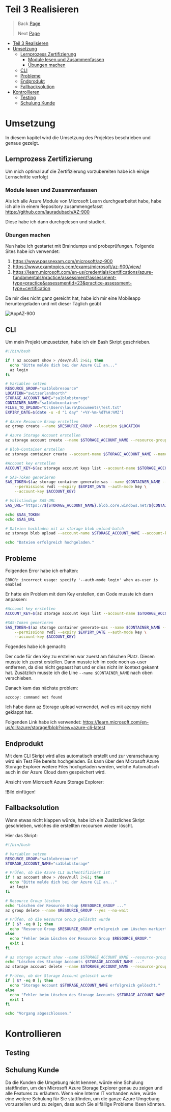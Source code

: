 # Teil 3 Realisieren

> Back [Page](https://github.com/lauradubach/Semesterarbeit1/blob/main/Sites/Teil%202%20Vorbereitung.md)
>
> Next [Page](https://github.com/lauradubach/Semesterarbeit1/blob/main/Sites/Teil%204%20Abschluss.md)


- [Teil 3 Realisieren](#teil-3-realisieren)
- [Umsetzung](#umsetzung)
  - [Lernprozess Zertifizierung](#lernprozess-zertifizierung)
    - [Module lesen und Zusammenfassen](#module-lesen-und-zusammenfassen)
    - [Übungen machen](#übungen-machen)
  - [CLI](#cli)
  - [Probleme](#probleme)
  - [Endprodukt](#endprodukt)
  - [Fallbacksolution](#fallbacksolution)
- [Kontrollieren](#kontrollieren)
  - [Testing](#testing)
  - [Schulung Kunde](#schulung-kunde)


# Umsetzung
In diesem kapitel wird die Umsetzung des Projektes beschrieben und genaue gezeigt.

## Lernprozess Zertifizierung
Um mich optimal auf die Zertifizierung vorzubereiten habe ich einige Lernschritte verfolgt

### Module lesen und Zusammenfassen
Als ich alle Azure Module von Microsoft Learn durchgearbeitet habe, habe ich alle in einem Repository zusammengefasst
https://github.com/lauradubach/AZ-900

Diese habe ich dann durchgelesen und studiert.

### Übungen machen
Nun habe ich gestartet mit Braindumps und probeprüfungen. Folgende Sites habe ich verwendet:
1. https://www.passnexam.com/microsoft/az-900
2. https://www.examtopics.com/exams/microsoft/az-900/view/
3. https://learn.microsoft.com/en-us/credentials/certifications/azure-fundamentals/practice/assessment?assessment-type=practice&assessmentId=23&practice-assessment-type=certification

Da mir dies nicht ganz gereicht hat, habe ich mir eine Mobileapp heruntergeladen und mit dieser Täglich geübt

![AppAZ-900](../Pictures/AppAZ900.png)


## CLI
Um mein Projekt umzusetzten, habe ich ein Bash Skript geschrieben.

```bash
#!/bin/bash

if ! az account show > /dev/null 2>&1; then
  echo "Bitte melde dich bei der Azure CLI an..."
  az login
fi

# Variablen setzen
RESOURCE_GROUP="sa1blobresource"
LOCATION="switzerlandnorth"
STORAGE_ACCOUNT_NAME="sa1blobstorage"
CONTAINER_NAME="sa1blobcontainer"
FILES_TO_UPLOAD="C:\Users\laura\Documents\Test.txt"
EXPIRY_DATE=$(date -u -d "1 day" '+%Y-%m-%dT%H:%MZ')

# Azure Resource Group erstellen
az group create --name $RESOURCE_GROUP --location $LOCATION

# Azure Storage Account erstellen
az storage account create --name $STORAGE_ACCOUNT_NAME --resource-group $RESOURCE_GROUP --location $LOCATION --sku Standard_LRS --kind StorageV2

# Blob-Container erstellen
az storage container create --account-name $STORAGE_ACCOUNT_NAME --name $CONTAINER_NAME

#Account key erstellen
ACCOUNT_KEY=$(az storage account keys list --account-name $STORAGE_ACCOUNT_NAME --query "[?keyName=='key2'].value" --output tsv --output tsv)

# SAS-Token generieren
SAS_TOKEN=$(az storage container generate-sas --name $CONTAINER_NAME --account-name $STORAGE_ACCOUNT_NAME \
    --permissions rwdl --expiry $EXPIRY_DATE --auth-mode key \
    --account-key $ACCOUNT_KEY)

# Vollständige SAS-URL
SAS_URL="https://${STORAGE_ACCOUNT_NAME}.blob.core.windows.net/${CONTAINER_NAME}?${SAS_TOKEN}"

echo $SAS_TOKEN
echo $SAS_URL

# Dateien hochladen mit az storage blob upload-batch
az storage blob upload --account-name $STORAGE_ACCOUNT_NAME --account-key $ACCOUNT_KEY --container-name $CONTAINER_NAME --file $FILES_TO_UPLOAD --name myblob

echo "Dateien erfolgreich hochgeladen."
```

## Probleme

Folgenden Error habe ich erhalten:

``ERROR: incorrect usage: specify '--auth-mode login' when as-user is enabled``

Er hatte ein Problem mit dem Key erstellen, den Code musste ich dann anpassen:

```bash
#Account key erstellen
ACCOUNT_KEY=$(az storage account keys list --account-name $STORAGE_ACCOUNT_NAME --query "[?keyName=='key2'].value" --output tsv --output tsv)

#SAS-Token generieren
SAS_TOKEN=$(az storage container generate-sas --name $CONTAINER_NAME --account-name $STORAGE_ACCOUNT_NAME \
    --permissions rwdl --expiry $EXPIRY_DATE --auth-mode key \
    --account-key $ACCOUNT_KEY)
```

Fogendes habe ich gemacht:

Der code für den Key zu erstellen war zuerst am falschen Platz. Diesen musste ich zuerst erstellen. Dann musste ich im code noch as-user entfernen, da dies nicht gepasst hat und er dies nicht im kontext gekannt hat. Zusätzlich musste ich die Line ``--name $CONTAINER_NAME`` nach oben verschieben.

Danach kam das nächste problem:

``azcopy: command not found``

Ich habe dann az Storage upload verwendet, weil es mit azcopy nicht geklappt hat.

Folgenden Link habe ich verwendet: https://learn.microsoft.com/en-us/cli/azure/storage/blob?view=azure-cli-latest

## Endprodukt
Mit dem CLI Skript wird alles automatisch erstellt und zur veranschauung wird ein Test File bereits hochgeladen. Es kann über den Microsoft Azure Storage Explorer weitere Files hochgeladen werden, welche Automatisch auch in der Azure Cloud dann gespeichert wird.

Ansicht vom Microsoft Azure Storage Explorer:

!Bild einfügen!

## Fallbacksolution
Wenn etwas nicht klappen würde, habe ich ein Zusätzliches Skript geschrieben, welches die erstellten recoursen wieder löscht.

Hier das Skript:
```bash
#!/bin/bash

# Variablen setzen
RESOURCE_GROUP="sa1blobresource"
STORAGE_ACCOUNT_NAME="sa1blobstorage"

# Prüfen, ob die Azure CLI authentifiziert ist
if ! az account show > /dev/null 2>&1; then
  echo "Bitte melde dich bei der Azure CLI an..."
  az login
fi

# Resource Group löschen
echo "Löschen der Resource Group $RESOURCE_GROUP ..."
az group delete --name $RESOURCE_GROUP --yes --no-wait

# Prüfen, ob die Resource Group gelöscht wurde
if [ $? -eq 0 ]; then
  echo "Resource Group $RESOURCE_GROUP erfolgreich zum Löschen markiert."
else
  echo "Fehler beim Löschen der Resource Group $RESOURCE_GROUP."
  exit 1
fi

# az storage account show --name $STORAGE_ACCOUNT_NAME --resource-group $RESOURCE_GROUP
echo "Löschen des Storage Accounts $STORAGE_ACCOUNT_NAME ..."
az storage account delete --name $STORAGE_ACCOUNT_NAME --resource-group $RESOURCE_GROUP --yes

# Prüfen, ob der Storage Account gelöscht wurde
if [ $? -eq 0 ]; then
  echo "Storage Account $STORAGE_ACCOUNT_NAME erfolgreich gelöscht."
else
  echo "Fehler beim Löschen des Storage Accounts $STORAGE_ACCOUNT_NAME."
  exit 1
fi

echo "Vorgang abgeschlossen."
```

# Kontrollieren
## Testing

## Schulung Kunde
Da die Kunden die Umgebung nicht kennen, würde eine Schulung stattfinden, um den Microsoft Azure Storage Explorer genau zu zeigen und alle Features zu erläutern. Wenn eine Interne IT vorhanden wäre, würde eine weitere Schulung für Sie stattfinden, um die ganze Azure Umgebung vorzustellen und zu zeigen, dass auch Sie allfällige Probleme lösen könnten.